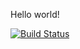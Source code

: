 Hello world!

[![Build Status](https://travis-ci.org/ntanase/helloworld.svg?branch=master)](https://travis-ci.org/ntanase/helloworld)
